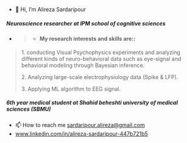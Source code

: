 - 👋 Hi, I’m Alireza Sardaripour 
#####   Neuroscience researcher at IPM school of cognitive sciences
-    > * #### My research interests and skills are::
  > <p>1. conducting Visual Psychophysics experiments and analyzing different kinds of neuro-behavioral data such as eye-signal and behavioral modeling through Bayesian inference.
 > <p>2. Analyzing large-scale electrophysiology data (Spike & LFP).
 > <p>3. Applying ML algorithm to EEG signal.
        
#####    6th year medical student at Shahid beheshti university of medical sciences (SBMU)

- 📫 How to reach me sardaripour.alireza@gmail.com
- www.linkedin.com/in/alireza-sardaripour-447b721b5

<!---
alireza-sardar/alireza-sardar is a ✨ special ✨ repository because its `README.md` (this file) appears on your GitHub profile.
You can click the Preview link to take a look at your changes.
--->
